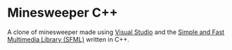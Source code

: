 # Minesweeper C++

A clone of minesweeper made using [Visual Studio](https://visualstudio.microsoft.com/) and the [Simple and Fast Multimedia Library (SFML)](https://www.sfml-dev.org/index.php) written in C++.
